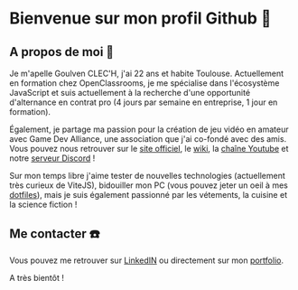 # Bienvenue sur mon profil Github 👋

## A propos de moi 💁‍
Je m'apelle Goulven CLEC'H, j'ai 22 ans et habite Toulouse. Actuellement en formation chez OpenClassrooms, je me spécialise dans l'écosystème JavaScript et suis actuellement à la recherche d'une opportunité d'alternance en contrat pro (4 jours par semaine en entreprise, 1 jour en formation).

Également, je partage ma passion pour la création de jeu vidéo en amateur avec Game Dev Alliance, une association que j'ai co-fondé avec des amis. Vous pouvez nous retrouver sur le [site officiel](https://gamedevalliance.fr/), le [wiki](https://wiki.gamedevalliance.fr/), la [chaîne Youtube](https://www.youtube.com/user/FoxFiesta40) et notre [serveur Discord](https://discord.gg/RrBppaj) !

Sur mon temps libre j'aime tester de nouvelles technologies (actuellement très curieux de ViteJS), bidouiller mon PC (vous pouvez jeter un oeil à mes [dotfiles](https://github.com/GoulvenC/dotfiles)), mais je suis également passionné par les vétements, la cuisine et la science fiction !

## Me contacter ☎️

Vous pouvez me retrouver sur [LinkedIN](https://www.linkedin.com/in/goulvenc/) ou directement sur mon [portfolio](https://goulven-clech.dev/).

A très bientôt !
